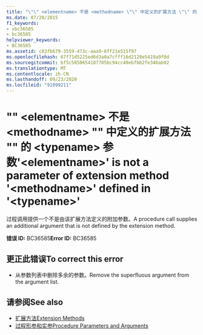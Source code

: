 ```yaml
---
title: "\"\" <elementname> 不是 <methodname> \"\" 中定义的扩展方法 \"\" 的 <typename> 参数"
ms.date: 07/20/2015
f1_keywords:
- vbc36585
- bc36585
helpviewer_keywords:
- BC36585
ms.assetid: c83fb679-3559-473c-aaa9-6ff21e515f97
ms.openlocfilehash: 67f71d5225ed6d3a0a7cfff16d2128e5419a9f0d
ms.sourcegitcommit: bf5c5850654187705bc94cc40ebfb62fe346ab02
ms.translationtype: MT
ms.contentlocale: zh-CN
ms.lasthandoff: 09/23/2020
ms.locfileid: "91099211"
---
```

# <a name="elementname-is-not-a-parameter-of-extension-method-methodname-defined-in-typename"></a><span data-ttu-id="3addb-102">"" \<elementname> 不是 \<methodname> "" 中定义的扩展方法 "" 的 \<typename> 参数</span><span class="sxs-lookup"><span data-stu-id="3addb-102">'\<elementname>' is not a parameter of extension method '\<methodname>' defined in '\<typename>'</span></span>

<span data-ttu-id="3addb-103">过程调用提供一个不是由该扩展方法定义的附加参数。</span><span class="sxs-lookup"><span data-stu-id="3addb-103">A procedure call supplies an additional argument that is not defined by the extension method.</span></span>  
  
 <span data-ttu-id="3addb-104">**错误 ID:** BC36585</span><span class="sxs-lookup"><span data-stu-id="3addb-104">**Error ID:** BC36585</span></span>  
  
## <a name="to-correct-this-error"></a><span data-ttu-id="3addb-105">更正此错误</span><span class="sxs-lookup"><span data-stu-id="3addb-105">To correct this error</span></span>  
  
- <span data-ttu-id="3addb-106">从参数列表中删除多余的参数。</span><span class="sxs-lookup"><span data-stu-id="3addb-106">Remove the superfluous argument from the argument list.</span></span>  
  
## <a name="see-also"></a><span data-ttu-id="3addb-107">请参阅</span><span class="sxs-lookup"><span data-stu-id="3addb-107">See also</span></span>

- [<span data-ttu-id="3addb-108">扩展方法</span><span class="sxs-lookup"><span data-stu-id="3addb-108">Extension Methods</span></span>](../programming-guide/language-features/procedures/extension-methods.md)
- [<span data-ttu-id="3addb-109">过程形参和实参</span><span class="sxs-lookup"><span data-stu-id="3addb-109">Procedure Parameters and Arguments</span></span>](../programming-guide/language-features/procedures/procedure-parameters-and-arguments.md)

